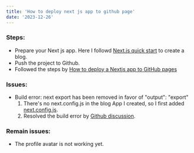 ```yaml
---
title: 'How to deploy next js app to github page'
date: '2023-12-26'
---
```


### Steps:

- Prepare your Next js app. Here I followd [Next.js quick start](https://www.nextjs.cn/learn/basics/create-nextjs-app) to create a blog.
- Push the project to Github.
- Followed the steps by [How to deploy a Nextjs app to GitHub pages](https://medium.com/frontendweb/how-to-deploy-a-nextjs-app-to-github-pages-1de4f6ed762e#:~:text=Steps%20for%20deploying%20nextjs%20on%20GitHub%20pages%20Go,Github%20action%2C%20you%20see%20the%20nextjs%20GitHub%20action.)

### Issues:

- Build error: next export has been removed in favor of "output": "export"
    1. There's no next.config.js in the blog App I created, so I first added [next.config.js](https://nextjs.org/docs/pages/building-your-application/deploying/static-exports). 
    2. Resolved the build error by [Github discussion](https://github.com/vercel/next.js/discussions/58790#discussioncomment-7655261).

### Remain issues:

- The profile avatar is not working yet.

